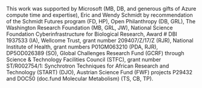 This work was supported by Microsoft (MB, DB, and generous gifts of Azure compute time and expertise), Eric and Wendy Schmidt by recommendation of the Schmidt Futures program (FD, HP), Open Philanthropy (DB, GRL), The Washington Research Foundation (MB, GRL, JW), National Science Foundation Cyberinfrastructure for Biological Research, Award # DBI 1937533 (IA), Wellcome Trust, grant number 209407/Z/17/Z (RJR), National Institute of Health, grant numbers P01GM063210 (PDA, RJR), DP5OD026389 (SO), Global Challenges Research Fund (GCRF) through Science & Technology Facilities Council (STFC), grant number ST/R002754/1: Synchrotron Techniques for African Research and Technology (START) (DJO), Austrian Science Fund (FWF) projects P29432 and DOC50 (doc.fund Molecular Metabolism) (TS, CB, TP). 
